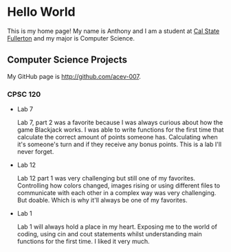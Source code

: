 # Hello World

This is my home page! My name is Anthony and I am a student at [Cal State Fullerton](http://www.fullerton.edu/) and my major is Computer Science.

## Computer Science Projects

My GitHub page is http://github.com/acev-007.

### CPSC 120

* Lab 7

    Lab 7, part 2 was a favorite because I was always curious about how the
    game Blackjack works. I was able to write functions for the first time
    that calculate the correct amount of points someone has. Calculating when it's someone's
    turn and if they receive any bonus points. This is a lab I'll never forget.
* Lab 12

    Lab 12 part 1 was very challenging but still one of my favorites. Controlling how colors changed, images rising or using different files to communicate with each other in a complex way was very challenging. But doable. Which is why it'll always be one of my favorites.

* Lab 1

    Lab 1 will always hold a place in my heart. Exposing me to the world of coding, using cin and cout statements whilst understanding main functions for the first time. I liked it very much.
